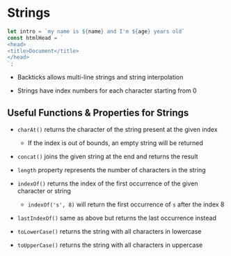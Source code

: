 # Strings

```js
let intro = `my name is ${name} and I'm ${age} years old`
const htmlHead = `
<head>
<title>Document</title>
</head>
`;
```

- Backticks allows multi-line strings and string interpolation

- Strings have index numbers for each character starting from 0

## Useful Functions & Properties for Strings

- `charAt()` returns the character of the string present at the given index

  - If the index is out of bounds, an empty string will be returned

- `concat()` joins the given string at the end and returns the result

- `length` property represents the number of characters in the string

- `indexOf()` returns the index of the first occurrence of the given character
or string

  - `indexOf('s', 8)` will return the first occurrence of `s` after the index 8

- `lastIndexOf()` same as above but returns the last occurrence instead

- `toLowerCase()` returns the string with all characters in lowercase

- `toUpperCase()` returns the string with all characters in uppercase

